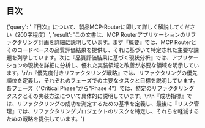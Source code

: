 ## 目次

{'query': '『目次』について、製品MCP-Routerに即して詳しく解説してください（200字程度）', 'result': 'この文書は、MCP Routerアプリケーションのリファクタリング計画を詳細に説明しています。まず『概要』では、MCP Routerとそのコードベースの品質評価結果を提供し、それに基づいて特定された主要な課題を列挙しています。次に『品質評価結果に基づく現状分析』では、アプリケーションの現状を詳細に分析し、優れた実装領域と改善が必要な領域を明示しています。\n\n『優先度付きリファクタリング戦略』では、リファクタリングの優先順位を定義し、それぞれのフェーズでの主要なタスクと目標を説明しています。各フェーズ（"Critical Phase"から"Phase 4"）では、特定のリファクタリングタスクとその実装方法について具体的に説明しています。\n\n『成功指標』では、リファクタリングの成功を測定するための基準を定義し、最後に『リスク管理』では、リファクタリングプロジェクトのリスクを特定し、それらを軽減するための戦略を提供しています。'}